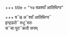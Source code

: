 +++
title = "१७ षळश्वाँ आतिथिग्व"

+++
ष᳓ळ् अ᳓श्वाँ आतिथिग्व᳓  
इन्द्रऊते᳓ वधू᳓मतः  
स᳓चा पूत᳓क्रतौ सनम्